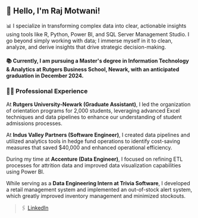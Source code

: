 ## 👋 Hello, I'm Raj Motwani!

📊 I specialize in transforming complex data into clear, actionable insights using tools like R, Python, Power BI, and SQL Server Management Studio. I go beyond simply working with data; I immerse myself in it to clean, analyze, and derive insights that drive strategic decision-making.

#### 📚 Currently, I am pursuing a Master's degree in Information Technology & Analytics at Rutgers Business School, Newark, with an anticipated graduation in December 2024.

### 🧑‍💻 Professional Experience

At **Rutgers University-Newark (Graduate Assistant)**, I led the organization of orientation programs for 2,000 students, leveraging advanced Excel techniques and data pipelines to enhance our understanding of student admissions processes.

At **Indus Valley Partners (Software Engineer)**, I created data pipelines and utilized analytics tools in hedge fund operations to identify cost-saving measures that saved $40,000 and enhanced operational efficiency.

During my time at **Accenture (Data Engineer)**, I focused on refining ETL processes for attrition data and improved data visualization capabilities using Power BI.

While serving as a **Data Engineering Intern at Trivia Software**, I developed a retail management system and implemented an out-of-stock alert system, which greatly improved inventory management and minimized stockouts.

>🖇️ [LinkedIn](https://www.linkedin.com/in/rajmotwani22/)
